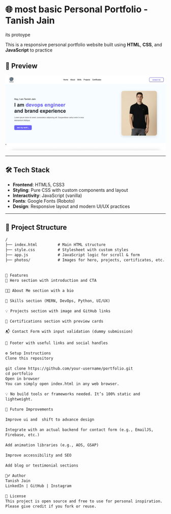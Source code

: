 # 🌐  most basic Personal Portfolio - Tanish Jain

its protoype 

This is a responsive personal portfolio website built using **HTML**, **CSS**, and **JavaScript** to  practice 

## 📸 Preview

![Portfolio Preview](photos/preview.png)

---

## 🛠 Tech Stack

- **Frontend**: HTML5, CSS3
- **Styling**: Pure CSS with custom components and layout
- **Interactivity**: JavaScript (vanilla)
- **Fonts**: Google Fonts (Roboto)
- **Design**: Responsive layout and modern UI/UX practices

---

## 📁 Project Structure

```plaintext
/
├── index.html         # Main HTML structure
├── style.css          # Stylesheet with custom styles
├── app.js             # JavaScript logic for scroll & form
├── photos/            # Images for hero, projects, certificates, etc.


💼 Features
👋 Hero section with introduction and CTA

👨‍💻 About Me section with a bio

🧠 Skills section (MERN, DevOps, Python, UI/UX)

💡 Projects section with image and GitHub links

📜 Certifications section with preview cards

📬 Contact Form with input validation (dummy submission)

🔗 Footer with useful links and social handles

⚙️ Setup Instructions
Clone this repository

git clone https://github.com/your-username/portfolio.git
cd portfolio
Open in browser
You can simply open index.html in any web browser.

💡 No build tools or frameworks needed. It’s 100% static and lightweight.

🔧 Future Improvements

Improve ui and  shift to advance design 

Integrate with an actual backend for contact form (e.g., EmailJS, Firebase, etc.)

Add animation libraries (e.g., AOS, GSAP)

Improve accessibility and SEO

Add blog or testimonial sections

🙋‍♂️ Author
Tanish Jain
LinkedIn | GitHub | Instagram

📜 License
This project is open source and free to use for personal inspiration. Please give credit if you fork or reuse.